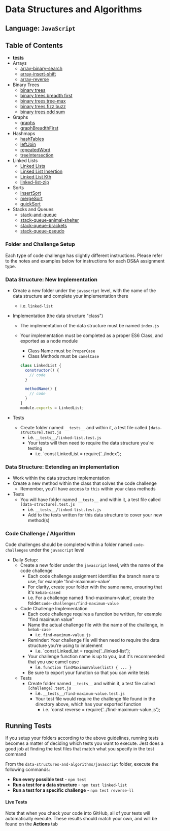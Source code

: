# Data Structures and Algorithms

## Language: `JavaScript`

## Table of Contents

- [__tests__](./__tests__)
- Arrays
  - [array-binary-search](./arrays/array-binary-search/README.md)
  - [array-insert-shift](./arrays/array-insert-shift/README.md)
  - [array-reverse](./arrays/array-reverse/README.md)
- Binary Trees
  - [binary trees](./binary_tree/README.md)
  - [binary trees breadth first](./binary_tree/README-tree-breadth-first.md)
  - [binary trees tree-max](./binary_tree/README-tree-max.md)
  - [binary trees fizz buzz](./binary_tree/README-tree-fizz-buzz.md)
  - [binary trees odd sum](./binary_tree/README-tree-odd-sum.md)
- Graphs
  - [graphs](./graphs/README.md)
  - [graphBreadthFirst](./graphs/graphBreadthFirst/util/graphBreadthFirst.js)
- Hashmaps
  - [hashTables](./hashmaps/hashTables/README.md)
  - [leftJoin](./hashmaps/leftJoin/README.md)
  - [repeatedWord](.hashmaps/repeatedWord/README.md)
  - [treeIntersection](./hashmaps/treeIntersection/README.md)
- Linked Lists
  - [Linked Lists](./linked-list/README.md)
  - [Linked List Insertion](./linked-list/README-list-insertion.md)
  - [Linked List Kth](./linked-list/README-list-kth.md)
  - [linked-list-zip](./linked-list/README-list-zip.md)
- Sorts
  - [insertSort](./sorts/insertionSort/README.md)
  - [mergeSort](./sorts/mergeSort/README.md)
  - [quickSort](./sorts/quickSort/README.md)
- Stacks and Queues
  - [stack-and-queue](./stack-and-queue/README.md)
  - [stack-queue-animal-shelter](./stack-queue/README-SQAS.md)
  - [stack-queue-brackets](./stack-queue/README-SQB.md)
  - [stack-queue-pseudo](./stack-queue/README-SQP.md)

### Folder and Challenge Setup

Each type of code challenge has slightly different instructions. Please refer to the notes and examples below for instructions for each DS&A assignment type.

### Data Structure: New Implementation

- Create a new folder under the `javascript` level, with the name of the data structure and complete your implementation there
  - i.e. `linked-list`
- Implementation (the data structure "class")

  - The implementation of the data structure must be named `index.js`
  - Your implementation must be completed as a proper ES6 Class, and exported as a node module

    - Class Name must be `ProperCase`
    - Class Methods must be `camelCase`

    ```javascript
    class LinkedList {
      constructor() {
        // code
      }

      methodName() {
        // code
      }
    }
    module.exports = LinkedList;
    ```

- Tests
  - Create folder named `__tests__` and within it, a test file called `[data-structure].test.js`
    - i.e. `__tests__/linked-list.test.js`
    - Your tests will then need to require the data structure you're testing
      - i.e. `const LinkedList = require('../index');

### Data Structure: Extending an implementation

- Work within the data structure implementation
- Create a new method within the class that solves the code challenge
  - Remember, you'll have access to `this` within your class methods
- Tests
  - You will have folder named `__tests__` and within it, a test file called `[data-structure].test.js`
    - i.e. `__tests__/linked-list.test.js`
    - Add to the tests written for this data structure to cover your new method(s)

### Code Challenge / Algorithm

Code challenges should be completed within a folder named `code-challenges` under the `javascript` level

- Daily Setup:
  - Create a new folder under the `javascript` level, with the name of the code challenge
    - Each code challenge assignment identifies the branch name to use, for example 'find-maximum-value'
    - For clarity, create your folder with the same name, ensuring that it's `kebab-cased`
    - i.e. For a challenge named 'find-maximum-value', create the folder:`code-challenges/find-maximum-value`
  - Code Challenge Implementation
    - Each code challenge requires a function be written, for example "find maximum value"
    - Name the actual challenge file with the name of the challenge, in `kebab-case`
      - i.e. `find-maximum-value.js`
    - Reminder: Your challenge file will then need to require the data structure you're using to implement
      - i.e. `const LinkedList = require('../linked-list');
    - Your challenge function name is up to you, but it's recommended that you use camel case
      - i.e. `function findMaximumValue(list) { ... }`
    - Be sure to export your function so that you can write tests
  - Tests
    - Create folder named `__tests__` and within it, a test file called `[challenge].test.js`
      - i.e. `__tests__/find-maximum-value.test.js`
      - Your test file would require the challenge file found in the directory above, which has your exported function
        - i.e. `const reverse = require('../find-maximum-value.js');

## Running Tests

If you setup your folders according to the above guidelines, running tests becomes a matter of deciding which tests you want to execute. Jest does a good job at finding the test files that match what you specify in the test command

From the `data-structures-and-algorithms/javascript` folder, execute the following commands:

- **Run every possible test** - `npm test`
- **Run a test for a data structure** - `npm test linked-list`
- **Run a test for a specific challenge** - `npm test reverse-ll`

#### Live Tests

Note that when you check your code into GitHub, all of your tests will automatically execute. These results should match your own, and will be found on the **Actions** tab
